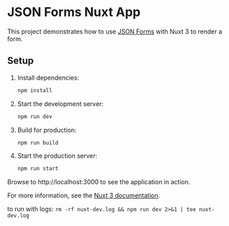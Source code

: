 # JSON Forms Nuxt App

This project demonstrates how to use [JSON Forms](https://jsonforms.io) with Nuxt 3 to render a form.

## Setup

1. Install dependencies:
   ```bash
   npm install
   ```

2. Start the development server:
   ```bash
   npm run dev
   ```

3. Build for production:
   ```bash
   npm run build
   ```

4. Start the production server:
   ```bash
   npm run start
   ```

Browse to http://localhost:3000 to see the application in action.

For more information, see the [Nuxt 3 documentation](https://nuxt.com/docs).

to run with logs: `rm -rf nuxt-dev.log && npm run dev 2>&1 | tee nuxt-dev.log`